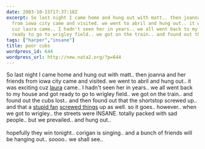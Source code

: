 ```yaml
---
date: 2003-10-15T17:37:18Z
excerpt: So last night I came home and hung out with matt.. then joanna and her friends
  from iowa city came and visited. we went to abril and hung out.. it was exciting
  cuz laura came.. I hadn't seen her in years.. we all went back to my house and got
  ready to go to wrigley field.. we got on the train.. and found out the...
tags: ["harper","insane"]
title: poor cubs
wordpress_id: 644
wordpress_url: http://new.nata2.org/?p=644
---
```


So last night I came home and hung out with matt.. then joanna and her friends from iowa city came and visited. we went to abril and hung out.. it was exciting cuz <a href="https://web.archive.org/web/20030814003134/http://www.nata2.info//pictures/harper/harper_and_friends/olden_days/36.jpg">laura</a> came.. I hadn't seen her in years.. we all went back to my house and got ready to go to wrigley field.. we got on the train.. and found out the cubs lost.. and then found out that the shortstop screwed up.. and that a <a href="http://image.inkfrog.com/pix/bigpeeler/Cubs___Priceless.jpg">stupid fan</a> <a href="http://tinyurl.com/qz79">screwed things</a> up as well. so it goes.. however.. when we got to wrigley.. the streets were INSANE. totally packed with sad people.. but we prevailed.. and hung out.. <br/><br/>hopefully they win tonight.. corigan is singing.. and a bunch of friends will be hanging out.. soooo.. we shall see.. 

